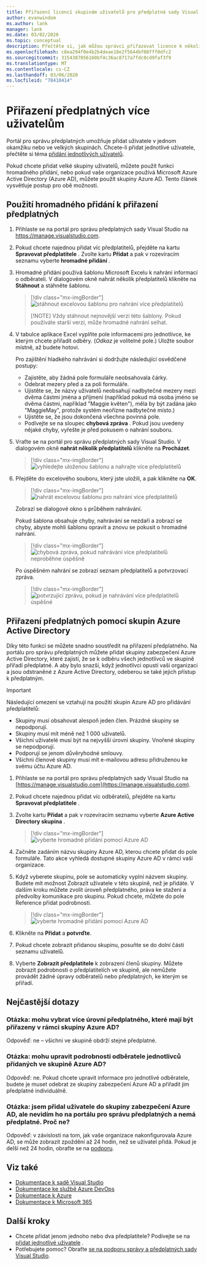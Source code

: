 ```yaml
---
title: Přiřazení licencí skupinám uživatelů pro předplatná sady Visual Studio | Microsoft Docs
author: evanwindom
ms.author: lank
manager: lank
ms.date: 03/02/2020
ms.topic: conceptual
description: Přečtěte si, jak můžou správci přiřazovat licence k několika předplatitelům pomocí funkce hromadného přidání nebo skupin Microsoft Azure Active Directory.
ms.openlocfilehash: c8ea294f0e4b2b4deae18e2f5644bf08fff0dfc2
ms.sourcegitcommit: 3154387056160bf4c36ac8717a7fdc0cd9faf3f9
ms.translationtype: MT
ms.contentlocale: cs-CZ
ms.lasthandoff: 03/06/2020
ms.locfileid: "78410414"
---
```

# <a name="assign-subscriptions-to-multiple-users"></a>Přiřazení předplatných více uživatelům
Portál pro správu předplatných umožňuje přidat uživatele v jednom okamžiku nebo ve velkých skupinách.  Chcete-li přidat jednotlivé uživatele, přečtěte si téma [přidání jednotlivých uživatelů](assign-license.md).

Pokud chcete přidat velké skupiny uživatelů, můžete použít funkci hromadného přidání, nebo pokud vaše organizace používá Microsoft Azure Active Directory (Azure AD), můžete použít skupiny Azure AD. Tento článek vysvětluje postup pro obě možnosti. 

## <a name="use-bulk-add-to-assign-subscriptions"></a>Použití hromadného přidání k přiřazení předplatných
1. Přihlaste se na portál pro správu předplatných sady Visual Studio na https://manage.visualstudio.com.

2. Pokud chcete najednou přidat víc předplatitelů, přejděte na kartu **Spravovat předplatitele** . Zvolte kartu **Přidat** a pak v rozevíracím seznamu vyberte **hromadné přidání** .  

2. Hromadné přidání používá šablonu Microsoft Excelu k nahrání informací o odběrateli. V dialogovém okně nahrát několik předplatitelů klikněte na **Stáhnout** a stáhněte šablonu.
   > [!div class="mx-imgBorder"]
   > ![stáhnout excelovou šablonu pro nahrání více předplatitelů](media/download-template-upload-subscribers.png)
   >
   > [!NOTE]
   > Vždy stáhnout nejnovější verzi této šablony. Pokud používáte starší verzi, může hromadné nahrání selhat.

3. V tabulce aplikace Excel vyplňte pole informacemi pro jednotlivce, ke kterým chcete přiřadit odběry. (*Odkaz* je volitelné pole.) Uložte soubor místně, až budete hotovi.

   Pro zajištění hladkého nahrávání si dodržujte následující osvědčené postupy:

    - Zajistěte, aby žádná pole formuláře neobsahovala čárky.
    - Odebrat mezery před a za poli formuláře.
    - Ujistěte se, že názvy uživatelů neobsahují nadbytečné mezery mezi dvěma částmi jména a příjmení (například pokud má osoba jméno se dvěma částmi, například "Maggie květen"), měla by být zadána jako "MaggieMay", protože systém neořízne nadbytečné místo.)
    - Ujistěte se, že jsou dokončená všechna povinná pole. 
    - Podívejte se na sloupec **chybová zpráva** .  Pokud jsou uvedeny nějaké chyby, vyřešte je před pokusem o nahrání souboru. 

4. Vraťte se na portál pro správu předplatných sady Visual Studio. V dialogovém okně **nahrát několik předplatitelů** klikněte na **Procházet**.
   > [!div class="mx-imgBorder"]
   > ![vyhledejte uloženou šablonu a nahrajte více předplatitelů](media/bulk-add-browse-saved-template.png)

5. Přejděte do excelového souboru, který jste uložili, a pak klikněte na **OK**.
   > [!div class="mx-imgBorder"]
   > ![nahrát excelovou šablonu pro nahrání více předplatitelů](media/bulk-upload-subscribers.png)

    Zobrazí se dialogové okno s průběhem nahrávání.

    Pokud šablona obsahuje chyby, nahrávání se nezdaří a zobrazí se chyby, abyste mohli šablonu opravit a znovu se pokusit o hromadné nahrání.
   > [!div class="mx-imgBorder"]
   > ![chybová zpráva, pokud nahrávání více předplatitelů neproběhne úspěšně](media/bulk-add-template-failed.png)

    Po úspěšném nahrání se zobrazí seznam předplatitelů a potvrzovací zpráva.
   > [!div class="mx-imgBorder"]
   > ![potvrzující zprávu, pokud je nahrávání více předplatitelů úspěšné](media/bulk-add-template-success.png)

## <a name="use-azure-active-directory-groups-to-assign-subscriptions"></a>Přiřazení předplatných pomocí skupin Azure Active Directory 
Díky této funkci se můžete snadno soustředit na přiřazení předplatného. Na portálu pro správu předplatných můžete přidat skupiny zabezpečení Azure Active Directory, které zajistí, že se k odběru všech jednotlivců ve skupině přiřadí předplatné. A aby bylo snazší, když jednotlivci opustí vaši organizaci a jsou odstraněné z Azure Active Directory, odeberou se také jejich přístup k předplatným. 

> [!IMPORTANT]
> Následující omezení se vztahují na použití skupin Azure AD pro přidávání předplatitelů:
> - Skupiny musí obsahovat alespoň jeden člen.  Prázdné skupiny se nepodporují.
> - Skupiny musí mít méně než 1 000 uživatelů. 
> - Všichni uživatelé musí být na nejvyšší úrovni skupiny.  Vnořené skupiny se nepodporují.
> - Podporují se jenom důvěryhodné smlouvy.
> - Všichni členové skupiny musí mít e-mailovou adresu přidruženou ke svému účtu Azure AD.


1. Přihlaste se na portál pro správu předplatných sady Visual Studio na [https://manage.visualstudio.com](https://manage.visualstudio.com).

2. Pokud chcete najednou přidat víc odběratelů, přejděte na kartu **Spravovat předplatitele** .

3. Zvolte kartu **Přidat** a pak v rozevíracím seznamu vyberte **Azure Active Directory skupina** .  

   > [!div class="mx-imgBorder"]
   > ![vyberte hromadné přidání pomocí Azure AD](_img/assign-license-bulk/bulk-add-aad.png)


4. Začněte zadáním názvu skupiny Azure AD, kterou chcete přidat do pole formuláře. Tato akce vyhledá dostupné skupiny Azure AD v rámci vaší organizace. 

5. Když vyberete skupinu, pole se automaticky vyplní názvem skupiny. Budete mít možnost Zobrazit uživatele v této skupině, než je přidáte. V dalším kroku můžete zvolit úroveň předplatného, práva ke stažení a předvolby komunikace pro skupinu. Pokud chcete, můžete do pole Reference přidat podrobnosti. 

   > [!div class="mx-imgBorder"]
   > ![vyberte hromadné přidání pomocí Azure AD](_img/assign-license-bulk/bulk-add-aad-details.png)

6. Klikněte na **Přidat** a **potvrďte**. 

7. Pokud chcete zobrazit přidanou skupinu, posuňte se do dolní části seznamu uživatelů.  

8. Vyberte **Zobrazit předplatitele** k zobrazení členů skupiny. Můžete zobrazit podrobnosti o předplatitelích ve skupině, ale nemůžete provádět žádné úpravy odběratelů nebo předplatných, ke kterým se přiřadí.    

## <a name="frequently-asked-questions"></a>Nejčastější dotazy
### <a name="q-can-i-choose-multiple-subscription-levels-to-be-assigned-within-an-azure-ad-group"></a>Otázka: mohu vybrat více úrovní předplatného, které mají být přiřazeny v rámci skupiny Azure AD? 
Odpověď: ne – všichni ve skupině obdrží stejné předplatné. 

### <a name="q-can-i-edit-subscriber-details-of-individuals-added-in-an-azure-ad-group"></a>Otázka: mohu upravit podrobnosti odběratele jednotlivců přidaných ve skupině Azure AD?  
Odpověď: ne. Pokud chcete upravit informace pro jednotlivé odběratele, budete je muset odebrat ze skupiny zabezpečení Azure AD a přiřadit jim předplatné individuálně.  

### <a name="q-i-added-someone-to-my-azure-ad-security-group-but-i-dont-see-them-added-in-the-subscriptions-administration-portal-and-they-dont-have-a-subscription-why-not"></a>Otázka: jsem přidal uživatele do skupiny zabezpečení Azure AD, ale nevidím ho na portálu pro správu předplatných a nemá předplatné. Proč ne?  
Odpověď: v závislosti na tom, jak vaše organizace nakonfigurovala Azure AD, se může zobrazit zpoždění až 24 hodin, než se uživatel přidá. Pokud je delší než 24 hodin, obraťte se na [podporu](https://visualstudio.microsoft.com/support/support-overview-vs).  


## <a name="see-also"></a>Viz také
- [Dokumentace k sadě Visual Studio](https://docs.microsoft.com/visualstudio/)
- [Dokumentace ke službě Azure DevOps](https://docs.microsoft.com/azure/devops/)
- [Dokumentace k Azure](https://docs.microsoft.com/azure/)
- [Dokumentace k Microsoft 365](https://docs.microsoft.com/microsoft-365/)

## <a name="next-steps"></a>Další kroky
- Chcete přidat jenom jednoho nebo dva předplatitele?  Podívejte se na [přidat jednotlivé uživatele](assign-license.md) .
- Potřebujete pomoc? Obraťte [se na podporu správy a předplatných sady Visual Studio](https://visualstudio.microsoft.com/support/support-overview-vs).

